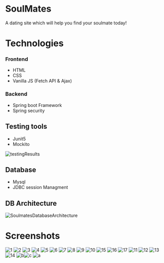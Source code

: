 
# SoulMates 
A dating site which will help you find your soulmate today!

# Technologies
### Frontend
* HTML
* CSS
* Vanilla JS (Fetch API & Ajax)
### Backend
* Spring boot Framework
* Spring security

## Testing tools
* Junit5
* Mockito 

![testingResults](https://user-images.githubusercontent.com/58857454/178711925-a95d8a86-1c3d-4f26-9ef0-f9921a810a2d.jpg)

## Database
* Mysql
* JDBC session Managment

## DB Architecture
![SoulmatesDatabaseArchitecture](https://user-images.githubusercontent.com/58857454/167676791-a0a8ca65-ba12-482a-8b0b-032b46855e8e.jpg)

# Screenshots
![1](https://user-images.githubusercontent.com/58857454/167677280-630dbdf3-eaf6-42bd-9b18-26e52aad120b.jpg)
![2](https://user-images.githubusercontent.com/58857454/167677293-3938ef72-6db4-4c1f-b318-b551f268b40b.jpg)
![3](https://user-images.githubusercontent.com/58857454/167677308-b122d908-71d4-4236-b5d6-ff79e6244212.jpg)
![4](https://user-images.githubusercontent.com/58857454/167677325-0a33c28f-33d0-479d-9b39-f5e8102123fb.jpg)
![5](https://user-images.githubusercontent.com/58857454/167677332-2ada590a-5577-4018-96b3-26d5721d88ab.jpg)
![6](https://user-images.githubusercontent.com/58857454/167677343-2ade16f9-751c-4e04-9d35-76a28fa73fa2.jpg)
![7](https://user-images.githubusercontent.com/58857454/167677399-e5267b88-beff-4cf0-bc75-b1d11c26c70c.jpg)
![8](https://user-images.githubusercontent.com/58857454/167677413-d76b95a2-c856-4e70-8943-e5ab1704d42b.jpg)
![9](https://user-images.githubusercontent.com/58857454/167677425-2e8bf87f-3950-4080-9c47-8e67b619f621.jpg)
![10](https://user-images.githubusercontent.com/58857454/167677438-abfb1912-e731-4642-8ab9-a8f2adf7e8ed.jpg)
![15](https://user-images.githubusercontent.com/58857454/167677611-090d1808-8b96-44c7-9113-b013546d95c8.jpg)
![16](https://user-images.githubusercontent.com/58857454/167677446-63161b05-799e-4f84-9a5d-12d666b054d4.jpg)
![17](https://user-images.githubusercontent.com/58857454/167677453-8d28460d-10f7-41d3-84cc-d927f9d5ffaf.jpg)
![11](https://user-images.githubusercontent.com/58857454/167677460-4f259b64-1da7-43be-a869-5f04f2e42438.jpg)
![12](https://user-images.githubusercontent.com/58857454/167677584-a55d2f6b-6ec2-4d6a-84ed-b5027a9c6e62.jpg)
![13](https://user-images.githubusercontent.com/58857454/167677595-e52c5062-6446-4b04-b024-4a0f9c5612f7.jpg)
![14](https://user-images.githubusercontent.com/58857454/167677603-4a6bbfe0-06a6-46c0-ae80-be1de5f37881.jpg)
![b](https://user-images.githubusercontent.com/58857454/178101353-198078a8-0046-40b9-8ccc-9bab03e661d4.jpg)![c](https://user-images.githubusercontent.com/58857454/178101359-568ec88c-5a16-44f2-b72a-6debd36f571a.jpg)
![a](https://user-images.githubusercontent.com/58857454/178101385-2946d186-cb76-4ddc-93d9-bc35dfc8eb6e.jpg)

